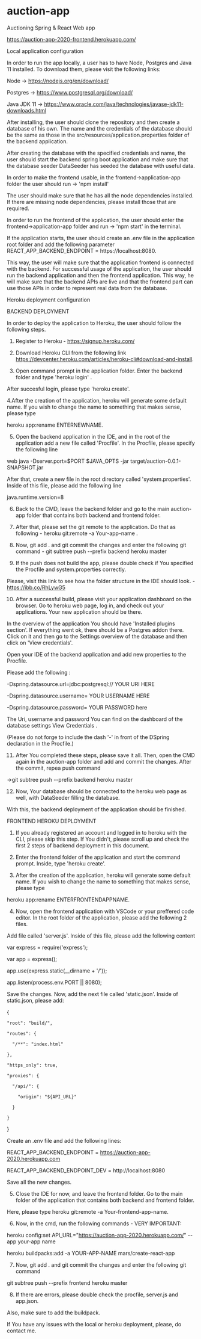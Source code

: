 # auction-app
Auctioning Spring &amp; React Web app

https://auction-app-2020-frontend.herokuapp.com/




Local application configuration


In order to run the app locally, a user has to have Node, Postgres and Java 11 installed. To download them, please visit the following links:

Node -> https://nodejs.org/en/download/

Postgres -> https://www.postgresql.org/download/

Java JDK 11 -> https://www.oracle.com/java/technologies/javase-jdk11-downloads.html


After installing, the user should clone the repository and then create a database of his own. The name and the credentials of the database should be the same as those in the src/resources/application.properties folder of the backend application. 

After creating the database with the specified credentials and name, the user should start the backend spring boot application and make sure that the database seeder DataSeeder has seeded the database with useful data.

In order to make the frontend usable, in the frontend->application-app folder the user should run -> 'npm install' 

The user should make sure that he has all the node dependencies installed. If there are missing node dependencies, please install those that are required.

In order to run the frontend of the application, the user should enter the frontend->application-app folder and run -> 'npm start' in the terminal. 

If the application starts, the user should create an .env file in the application root folder and add the following parameter REACT_APP_BACKEND_ENDPOINT = https://localhost:8080. 

This way, the user will make sure that the application frontend is connected with the backend. For successful usage of the application, the user should run the backend application and then the frontend application. This way, he will make sure that the backend APIs are live and that the frontend part can use those APIs in order to represent real data from the database. 



Heroku deployment configuration

BACKEND DEPLOYMENT 

In order to deploy the application  to Heroku, the user should follow the following steps.

1. Register to Heroku - https://signup.heroku.com/

2. Download Heroku CLI from the following link https://devcenter.heroku.com/articles/heroku-cli#download-and-install.

3. Open command prompt in the application folder. Enter the backend folder and type 'heroku login' .

After succesful login, please type 'heroku create'.

4.After the creation of the application, heroku will generate some default name. If you wish to change the name to something that makes sense, please type 

heroku app:rename ENTERNEWNAME. 

5. Open the backend application in the IDE, and in the root of the application add a new file called 'Procfile'. In the Procfile, please specify the following line 

 web java -Dserver.port=$PORT $JAVA_OPTS -jar target/auction-0.0.1-SNAPSHOT.jar

After that, create a new file in the root directory called 'system.properties'. Inside of this file, please add the following line

java.runtime.version=8

6. Back to the CMD, leave the backend folder and go to the main auction-app folder that contains both backend and frontend folder.

7. After that, please set the git remote to the application. Do that as following - heroku git:remote -a Your-app-name .

8. Now, git add . and git commit the changes and enter the following git command  - git subtree push --prefix backend heroku master

9. If the push does not build the app, please double check if You specified the Procfile and system.properties correctly.

Please, visit this link to see how the folder structure in the IDE should look. - https://ibb.co/RhLywG5

10. After a successful build, please visit your application dashboard on the browser. Go to heroku web page, log in, and check out your applications. Your new application should be there.

In the overview of the application You should have 'Installed plugins section'. If everything went ok, there should be a Postgres addon there. Click on it and then go to the Settings overview of the database and then click on 'View credentials'.

Open your IDE of the backend application and add new properties to the Procfile.

Please add the following :

-Dspring.datasource.url=jdbc:postgresql:// YOUR URI HERE

-Dspring.datasource.username= YOUR USERNAME HERE

-Dspring.datasource.password= YOUR PASSWORD here

The Uri, username and password You can find on the dashboard of the database settings View Credentials .

(Please do not forge to include the dash '-' in front of the DSpring declaration in the Procfile.)

11. After You completed these steps, please save it all. Then, open the CMD again in the auction-app folder and add and commit the changes. After the commit, repea push command 

->git subtree push --prefix backend heroku master  

12. Now, Your database should be connected to the heroku web page as well, with DataSeeder filling the database.

With this, the backend deployment of the application should be finished.



FRONTEND HEROKU DEPLOYMENT

1. If you already registered an account and logged in to heroku with the CLI, please skip this step. If You didn't, please scroll up and check the first 2 steps of backend deployment in this document.

2. Enter the frontend folder of the application and start the command prompt. Inside, type 'heroku create'.

3. After the creation of the application, heroku will generate some default name. If you wish to change the name to something that makes sense, please type 

heroku app:rename ENTERFRONTENDAPPNAME. 

4. Now, open the frontend application with VSCode or your preffered code editor. In the root folder of the application, please add the following 2 files.

Add file called 'server.js'. Inside of this file, please add the following content

var express = require('express');

var app = express();

app.use(express.static(__dirname + '/'));

app.listen(process.env.PORT || 8080);


Save the changes. Now, add the next file called 'static.json'.
Inside of static.json, please add: 

{

    "root": "build/",
    
    "routes": {
    
      "/**": "index.html"
      
    },
    
    "https_only": true,
    
    "proxies": {
    
      "/api/": {
      
        "origin": "${API_URL}"
        
      }
      
    }
    
  }
  

Create an .env file and add the following lines: 

REACT_APP_BACKEND_ENDPOINT = https://auction-app-2020.herokuapp.com

REACT_APP_BACKEND_ENDPOINT_DEV = http://localhost:8080

Save all the new changes.


5. Close the IDE for now, and leave the frontend folder. Go to the main folder of the application that contains both backend and frontend folder. 

Here, please type heroku git:remote -a Your-frontend-app-name.

6. Now, in the cmd, run the following commands - VERY IMPORTANT:  

heroku config:set API_URL="https://auction-app-2020.herokuapp.com/" --app your-app name

heroku buildpacks:add -a YOUR-APP-NAME mars/create-react-app

7. Now, git add . and git commit the changes and enter the following git command 

git subtree push --prefix frontend heroku master

8. If there are errors, please double check the procfile, server.js and app.json.

 Also, make sure to add the buildpack.
 
 
 If You have any issues with the local or heroku deployment, please, do contact me.






